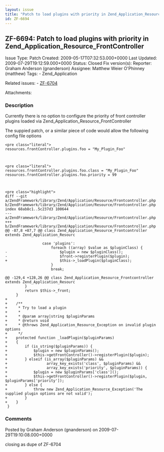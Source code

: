 ```yaml
---
layout: issue
title: "Patch to load plugins with priority in Zend_Application_Resource_FrontController"
id: ZF-6694
---
```


ZF-6694: Patch to load plugins with priority in Zend\_Application\_Resource\_FrontController
--------------------------------------------------------------------------------------------

 Issue Type: Patch Created: 2009-05-17T07:32:53.000+0000 Last Updated: 2009-07-29T19:12:59.000+0000 Status: Closed Fix version(s): 
 Reporter:  Graham Anderson (gnanderson)  Assignee:  Matthew Weier O'Phinney (matthew)  Tags: - Zend\_Application
 
 Related issues: - [ZF-6704](/issues/browse/ZF-6704)
 
 Attachments: 
### Description

Currently there is no option to configure the priority of front controller plugins loaded via Zend\_Application\_Resource\_FrontController

The suppied patch, or a similar piece of code would allow the following config file options

 
    <pre class="literal">
    resources.frontController.plugins.foo = "My_Plugin_Foo"


 
    <pre class="literal">
    resources.frontController.plugins.foo.class = "My_Plugin_Foo"
    resources.frontController.plugins.foo.priority = 99


 
    <pre class="highlight">
    diff --git a/ZendFramework/library/Zend/Application/Resource/Frontcontroller.php b/ZendFramework/library/Zend/Application/Resource/Frontcontroller.php
    index 68ab8c1..5c237d3 100644
    --- a/ZendFramework/library/Zend/Application/Resource/Frontcontroller.php
    +++ b/ZendFramework/library/Zend/Application/Resource/Frontcontroller.php
    @@ -87,8 +87,7 @@ class Zend_Application_Resource_Frontcontroller extends Zend_Application_Resourc
                         
                     case 'plugins':
                         foreach ((array) $value as $pluginClass) {
    -                        $plugin = new $pluginClass();
    -                        $front->registerPlugin($plugin);
    +                        $this->_loadPlugin($pluginClass);
                         }
                         break;
     
    @@ -129,4 +128,26 @@ class Zend_Application_Resource_Frontcontroller extends Zend_Application_Resourc
             }
             return $this->_front;
         }
    +
    +    /**
    +     * Try to load a plugin
    +     *
    +     * @param array|string $pluginParams
    +     * @return void
    +     * @throws Zend_Application_Resource_Exception on invalid plugin options
    +     */
    +    protected function _loadPlugin($pluginParams)
    +    {
    +        if (is_string($pluginParams)) {
    +            $plugin = new $pluginParams();
    +            $this->getFrontController()->registerPlugin($plugin);
    +        } elseif (is_array($pluginParams) && 
    +                  array_key_exists('class', $pluginParams) &&
    +                  array_key_exists('priority', $pluginParams)) {
    +            $plugin = new $pluginParams['class']();
    +            $this->getFrontController()->registerPlugin($plugin, $pluginParams['priority']);
    +        } else {
    +            throw new Zend_Application_Resource_Exception('The supplied plugin options are not valid');
    +        }
    +    }
     }


 

 

### Comments

Posted by Graham Anderson (gnanderson) on 2009-07-29T19:10:08.000+0000

closing as dupe of ZF-6704

 

 